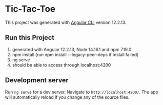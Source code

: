# Tic-Tac-Toe

This project was generated with [Angular CLI](https://github.com/angular/angular-cli) version 12.2.13.

## Run this Project

1. generated with Angular 12.2.13, Node 14.16.1 and npm 7.19.0
2. npm install (run npm install --legacy-peer-deps if install failed)
3. ng serve
4. should be able to access through localhost:4200

## Development server

Run `ng serve` for a dev server. Navigate to `http://localhost:4200/`. The app will automatically reload if you change any of the source files.
